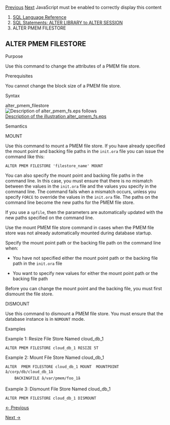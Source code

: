 [Previous](ALTER-PLUGGABLE-DATABASE.md) [Next](ALTER-PROCEDURE.md)
JavaScript must be enabled to correctly display this content

  1. [SQL Language Reference ](index.md)
  2. [ SQL Statements: ALTER LIBRARY to ALTER SESSION](SQL-Statements-ALTER-LIBRARY-to-ALTER-SESSION.md)
  3. ALTER PMEM FILESTORE

## ALTER PMEM FILESTORE

Purpose

Use this command to change the attributes of a PMEM file store.

Prerequisites

You cannot change the block size of a PMEM file store.

Syntax

alter_pmem_filestore  
![Description of alter_pmem_fs.eps
follows](https://docs.oracle.com/en/database/oracle/oracle-database/23/sqlrf/img/alter_pmem_fs.gif)  
[Description of the illustration
alter_pmem_fs.eps](img_text/alter_pmem_fs.md)  

Semantics

MOUNT

Use this command to mount a PMEM file store. If you have already specified the
mount point and backing file paths in the `init.ora` file you can issue the
command like this:

    
    
    ALTER PMEM FILESTORE 'filestore_name' MOUNT

You can also specify the mount point and backing file paths in the command
line. In this case, you must ensure that there is no mismatch between the
values in the `init.ora` file and the values you specify in the command line.
The command fails when a mismatch occurs, unless you specify `FORCE` to
override the values in the `init.ora` file. The paths on the command line
become the new paths for the PMEM file store.

If you use a `spfile`, then the parameters are automatically updated with the
new paths specified on the command line.

Use the mount PMEM file store command in cases when the PMEM file store was
not already automatically mounted during database startup.

Specify the mount point path or the backing file path on the command line
when:

  * You have not specified either the mount point path or the backing file path in the `init.ora` file 

  * You want to specify new values for either the mount point path or the backing file path 

Before you can change the mount point and the backing file, you must first
dismount the file store.

DISMOUNT

Use this command to dismount a PMEM file store. You must ensure that the
database instance is in `NOMOUNT` mode.

Examples

Example 1: Resize File Store Named cloud_db_1

    
    
    ALTER PMEM FILESTORE cloud_db_1 RESIZE 5T

Example 2: Mount File Store Named cloud_db_1

    
    
    ALTER  PMEM FILESTORE cloud_db_1 MOUNT  MOUNTPOINT â/corp/db/cloud_db_1â
        BACKINGFILE â/var/pmem/foo_1â

Example 3: Dismount File Store Named cloud_db_1

    
    
    ALTER PMEM FILESTORE cloud_db_1 DISMOUNT


[← Previous](ALTER-PLUGGABLE-DATABASE.md)

[Next →](ALTER-PROCEDURE.md)
